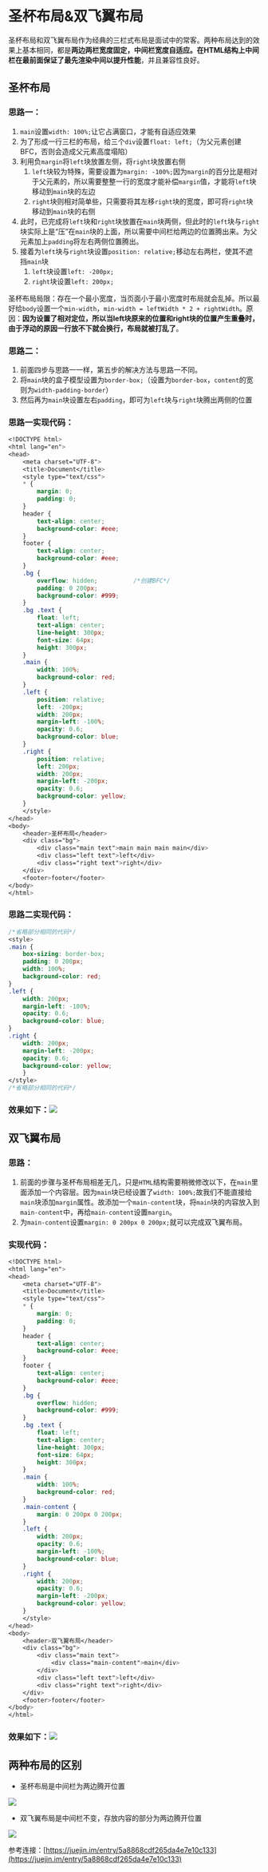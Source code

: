 # 圣杯布局&双飞翼布局

圣杯布局和双飞翼布局作为经典的三栏式布局是面试中的常客。两种布局达到的效果上基本相同，都是**两边两栏宽度固定，中间栏宽度自适应。在HTML结构上中间栏在最前面保证了最先渲染中间以提升性能**，并且兼容性良好。

## 圣杯布局

### 思路一：

1. `main`设置`width: 100%;`让它占满窗口，才能有自适应效果
2. 为了形成一行三栏的布局，给三个`div`设置`float: left;`（为父元素创建BFC，否则会造成父元素高度塌陷）
3. 利用负`margin`将`left`块放置左侧，将`right`块放置右侧
   1. `left`块较为特殊，需要设置为`margin: -100%;`因为`margin`的百分比是相对于父元素的，所以需要整整一行的宽度才能补偿`margin`值，才能将`left`块移动到`main`块的左边
   2. `right`块则相对简单些，只需要将其左移`right`块的宽度，即可将`right`块移动到`main`块的右侧
4. 此时，已完成将`left`块和`right`块放置在`main`块两侧，但此时的`left`块与`right`块实际上是“压”在`main`块的上面，所以需要中间栏给两边的位置腾出来。为父元素加上`padding`将左右两侧位置腾出。
5. 接着为`left`块与`right`块设置`position: relative;`移动左右两栏，使其不遮挡`main`块
   1. `left`块设置`left: -200px;`
   2. `right`块设置`left: 200px;`

圣杯布局局限：存在一个最小宽度，当页面小于最小宽度时布局就会乱掉。所以最好给`body`设置一个`min-width`，`min-width = leftWidth * 2 + rightWidth`。原因：**因为设置了相对定位，所以当left块原来的位置和right块的位置产生重叠时，由于浮动的原因一行放不下就会换行，布局就被打乱了**。

### 思路二：

1. 前面四步与思路一一样，第五步的解决方法与思路一不同。
2. 将`main`块的盒子模型设置为`border-box;`（设置为`border-box`，`content`的宽则为`width-padding-border`）
3. 然后再为`main`块设置左右`padding`，即可为`left`块与`right`块腾出两侧的位置

### 思路一实现代码：

```css
<!DOCTYPE html>
<html lang="en">
<head>
    <meta charset="UTF-8">
    <title>Document</title>
    <style type="text/css">
    * {
        margin: 0;
        padding: 0;
    }
    header {
        text-align: center;
        background-color: #eee;
    }
    footer {
        text-align: center;
        background-color: #eee;
    }
    .bg {
        overflow: hidden;          /*创建BFC*/
        padding: 0 200px;
        background-color: #999;
    }
    .bg .text {
        float: left;
        text-align: center;
        line-height: 300px;
        font-size: 64px;
        height: 300px;
    }
    .main {
        width: 100%;
        background-color: red;
    }
    .left {
        position: relative;
        left: -200px;
        width: 200px;
        margin-left: -100%;
        opacity: 0.6;
        background-color: blue;
    }
    .right {
        position: relative;
        left: 200px;
        width: 200px;
        margin-left: -200px;
        opacity: 0.6;
        background-color: yellow;
    }
    </style>
</head>
<body>
    <header>圣杯布局</header>
    <div class="bg">
        <div class="main text">main main main main</div>
        <div class="left text">left</div>
        <div class="right text">right</div>
    </div>
    <footer>footer</footer>
</body>
</html>
```

### 思路二实现代码：

```css
/*省略部分相同的代码*/
<style>
.main {
    box-sizing: border-box;
    padding: 0 200px;
    width: 100%;
    background-color: red;
}
.left {
    width: 200px;
    margin-left: -100%;
    opacity: 0.6;
    background-color: blue;
}
.right {
    width: 200px;
    margin-left: -200px;
    opacity: 0.6;
    background-color: yellow;
    }
</style>
/*省略部分相同的代码*/
```

### 效果如下：![](/assets/圣杯布局.png)

## 双飞翼布局

### 思路：

1. 前面的步骤与圣杯布局相差无几，只是`HTML`结构需要稍微修改以下，在`main`里面添加一个内容层。因为`main`块已经设置了`width: 100%;`故我们不能直接给`main`块添加`margin`属性。故添加一个`main-content`块，将`main`块的内容放入到`main-content`中，再给`main-content`设置`margin`。
2. 为`main-content`设置`margin: 0 200px 0 200px;`就可以完成双飞翼布局。

### 实现代码：

```css
<!DOCTYPE html>
<html lang="en">
<head>
    <meta charset="UTF-8">
    <title>Document</title>
    <style type="text/css">
    * {
        margin: 0;
        padding: 0;
    }
    header {
        text-align: center;
        background-color: #eee;
    }
    footer {
        text-align: center;
        background-color: #eee;
    }
    .bg {
        overflow: hidden;
        background-color: #999;
    }
    .bg .text {
        float: left;
        text-align: center;
        line-height: 300px;
        font-size: 64px;
        height: 300px;
    }
    .main {
        width: 100%;
        background-color: red;
    }
    .main-content {
        margin: 0 200px 0 200px;
    }
    .left {
        width: 200px;
        opacity: 0.6;
        margin-left: -100%;
        background-color: blue;
    }
    .right {
        width: 200px;
        opacity: 0.6;
        margin-left: -200px;
        background-color: yellow;
    }
    </style>
</head>
<body>
    <header>双飞翼布局</header>
    <div class="bg">
        <div class="main text">
            <div class="main-content">main</div>
        </div>
        <div class="left text">left</div>
        <div class="right text">right</div>
    </div>
    <footer>footer</footer>
</body>
</html>
```

### 效果如下：![](/assets/双飞翼布局.png)

## 两种布局的区别

* 圣杯布局是中间栏为两边腾开位置

![](/assets/圣杯&双飞翼1.png)

* 双飞翼布局是中间栏不变，存放内容的部分为两边腾开位置

![](/assets/圣杯&双飞翼2.png)

参考连接：[https://juejin.im/entry/5a8868cdf265da4e7e10c133](https://juejin.im/entry/5a8868cdf265da4e7e10c133)

